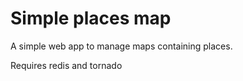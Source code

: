 Simple places map
==========

A simple web app to manage maps containing places.

Requires redis and tornado
